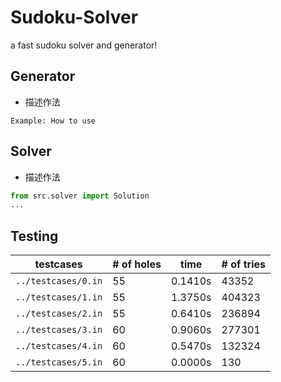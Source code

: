 # Sudoku-Solver
a fast sudoku solver and generator!

## Generator

* 描述作法
``` 
Example: How to use
```

## Solver
* 描述作法

``` python
from src.solver import Solution
...

```

## Testing

|      testcases       |  # of holes  |    time     |      # of tries      |
|  ------------------  | ------------ | ----------- | -------------------- |
| `../testcases/0.in`  |      55      |   0.1410s   |        43352         |
| `../testcases/1.in`  |      55      |   1.3750s   |        404323        |
| `../testcases/2.in`  |      55      |   0.6410s   |        236894        |
| `../testcases/3.in`  |      60      |   0.9060s   |        277301        |
| `../testcases/4.in`  |      60      |   0.5470s   |        132324        |
| `../testcases/5.in`  |      60      |   0.0000s   |         130          |